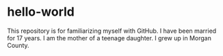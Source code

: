 # hello-world
This repository is for familiarizing myself with GitHub.
 I have been married for 17 years. I am the mother of a teenage daughter. I grew up in Morgan County.
